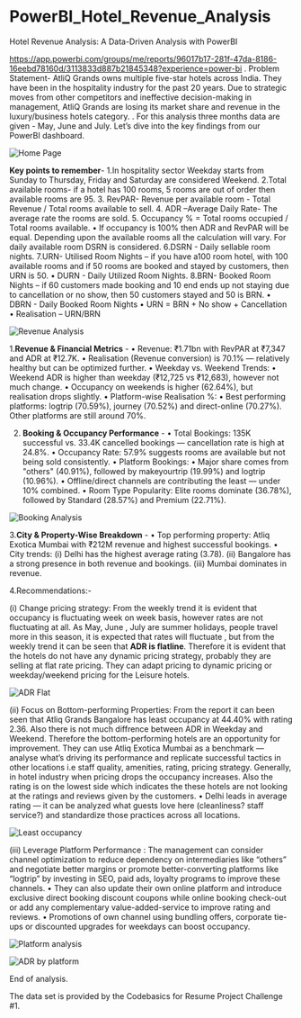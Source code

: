 # PowerBI_Hotel_Revenue_Analysis
Hotel Revenue Analysis: A Data-Driven Analysis with PowerBI

https://app.powerbi.com/groups/me/reports/96017b17-281f-47da-8186-16eebd78160d/3113833d887b21845348?experience=power-bi
.
Problem Statement- 
AtliQ Grands owns multiple five-star hotels across India. They have been in the hospitality industry for the past 20 years. 
Due to strategic moves from other competitors and ineffective decision-making in management, 
AtliQ Grands are losing its market share and revenue in the luxury/business hotels category. 
.
For this analysis three months data are given - May, June and July. Let’s dive into the key findings from our PowerBI dashboard.

![Home Page](https://github.com/user-attachments/assets/9327d754-071f-4472-b881-1f4f622022bb)

**Key points to remember**- 
1.In hospitality sector Weekday starts from Sunday to Thursday, Friday and Saturday are considered Weekend.
2.Total available rooms- if a hotel has 100 rooms, 5 rooms are out of order then available rooms are 95. 
3. RevPAR- Revenue per available room  - Total Revenue / Total rooms available to sell. 
4. ADR –Average Daily Rate- The average rate the rooms are sold.
5. Occupancy % = Total rooms occupied / Total rooms available.
• If occupancy is 100% then ADR and RevPAR will be equal. Depending upon the available rooms all the calculation will vary. For daily available room DSRN is considered.
6.DSRN - Daily sellable room nights.
7.URN- Utilised Room Nights – if you have a100 room hotel, with 100 available rooms and if 50 rooms are booked and stayed by customers, then URN is 50.
• DURN - Daily Utilized Room Nights.
8.BRN- Booked Room Nights – if 60 customers made booking and 10 end ends up not staying due to cancellation or no show, then 50 customers stayed and 50 is BRN.
• DBRN - Daily Booked Room Nights
• URN = BRN + No show + Cancellation
• Realisation – URN/BRN


![Revenue Analysis](https://github.com/user-attachments/assets/fea775ed-7eac-4bfa-b609-1db1080b7317)

1.**Revenue & Financial Metrics** - 
•	Revenue: ₹1.71bn with RevPAR at ₹7,347 and ADR at ₹12.7K.
•	Realisation (Revenue conversion) is 70.1% — relatively healthy but can be optimized further.
• Weekday vs. Weekend Trends:
•	Weekend ADR is higher than weekday (₹12,725 vs ₹12,683), however not much change.
•	Occupancy on weekends is higher (62.64%), but realisation drops slightly.
• Platform-wise Realisation %:
•	Best performing platforms: logtrip (70.59%), journey (70.52%) and direct-online (70.27%). 
Other platforms are still around 70%.


2. **Booking & Occupancy Performance** -
•	Total Bookings: 135K successful vs. 33.4K cancelled bookings — cancellation rate is high at 24.8%.
•	Occupancy Rate: 57.9% suggests rooms are available but not being sold consistently.
• Platform Bookings:
•	Major share comes from "others" (40.91%), followed by makeyourtrip (19.99%) and logtrip (10.96%).
•	Offline/direct channels are contributing the least — under 10% combined.
• Room Type Popularity: Elite rooms dominate (36.78%), followed by Standard (28.57%) and Premium (22.71%).


![Booking Analysis](https://github.com/user-attachments/assets/11b86a80-872e-4e5c-9dd1-b5f60b982c2a)

3.**City & Property-Wise Breakdown** - 
•	Top performing property: Atliq Exotica Mumbai with ₹212M revenue and highest successful bookings.
•	City trends:
(i) Delhi has the highest average rating (3.78).
(ii)	Bangalore has a strong presence in both revenue and bookings.
(iii) Mumbai dominates in revenue.

4.Recommendations:-

(i) Change pricing strategy: From the weekly trend it is evident that occupancy is fluctuating week on week basis,
however rates are not fluctuating at all. As May, June , July are summer holidays, people travel more in this season,
it is expected that rates will fluctuate , but from the weekly trend it can be seen that **ADR is flatline**.
Therefore it is evident that the hotels do not have any dynamic pricing strategy, probably they are selling at flat rate pricing.
They can adapt pricing to dynamic pricing or weekday/weekend pricing for the Leisure hotels.

![ADR Flat](https://github.com/user-attachments/assets/f6ad743c-adf1-448a-8871-3c603138cc35)

(ii) Focus on Bottom-performing Properties: From the report it can been seen that Atliq Grands Bangalore has least occupancy at 44.40% with rating 2.36.
Also there is not much diffrence between ADR in Weekday and Weekend. Therefore the bottom-performing hotels are an opportunity for improvement.
They can use Atliq Exotica Mumbai as a benchmark — analyse what’s driving its performance and replicate successful tactics in other locations 
i.e staff quality, amenities, rating, pricing strategy. Generally, in hotel industry when pricing drops the occupancy increases.
Also the rating is on the lowest side which indicates the these hotels are not looking at the ratings and reviews given by the customers.
•	Delhi leads in average rating — it can be analyzed what guests love here (cleanliness? staff service?) and standardize those practices across all locations.

![Least occupancy](https://github.com/user-attachments/assets/850208cd-7f46-486f-823b-679ee43412cb)

(iii) Leverage Platform Performance : The management can consider channel optimization to reduce dependency on intermediaries like “others” 
and negotiate better margins or promote better-converting platforms like “logtrip” by investing in SEO, paid ads, loyalty programs
to improve these channels.
•	They can also update their own online platform and introduce exclusive direct booking discount coupons while online booking check-out 
or add any complementary value-added-service to improve rating and reviews.
•	Promotions of own channel using bundling offers, corporate tie-ups or discounted upgrades for weekdays can boost occupancy.


![Platform analysis](https://github.com/user-attachments/assets/b702e9b1-1709-44b5-9ace-fff173d34049)

![ADR by platform](https://github.com/user-attachments/assets/4b5904d1-43f5-40f0-a65d-3cc617bb1b86)

End of analysis.

The data set is provided by the Codebasics for Resume Project Challenge #1.

